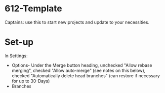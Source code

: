 # 612-Template
Captains: use this to start new projects and update to your necessities.

# Set-up

In Settings:
- Options- Under the Merge button heading, unchecked "Allow rebase merging", checked "Allow auto-merge" (see notes on this below), checked "Automatically delete head branches" (can restore if necessary for up to 30-Days)
- Branches
